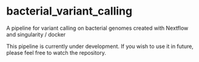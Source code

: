 # bacterial_variant_calling
A pipeline for variant calling on bacterial genomes created with Nextflow and singularity / docker

This pipeline is currently under development. If you wish to use it in future, please feel free to watch the repository. 